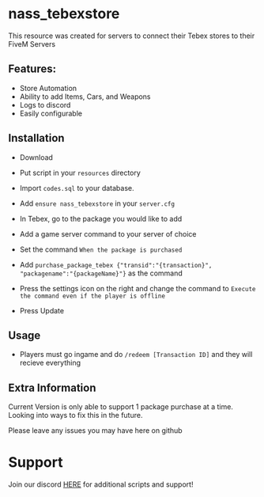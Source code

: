 # nass_tebexstore
This resource was created for servers to connect their Tebex stores to their FiveM Servers

## Features:
- Store Automation
- Ability to add Items, Cars, and Weapons
- Logs to discord
- Easily configurable 


## Installation

- Download 
- Put script in your `resources` directory


- Import `codes.sql` to your database.
- Add `ensure nass_tebexstore` in your `server.cfg`

 - In Tebex, go to the package you would like to add
 - Add a game server command to your server of choice
 - Set the command `When the package is purchased`
 - Add `purchase_package_tebex {"transid":"{transaction}", "packagename":"{packageName}"}` as the command
 - Press the settings icon on the right and change the command to `Execute the command even if the player is offline`
 - Press Update

## Usage

- Players must go ingame and do `/redeem [Transaction ID]` and they will recieve everything


## Extra Information
 Current Version is only able to support 1 package purchase at a time. Looking into ways to fix this in the future.
 
 Please leave any issues you may have here on github

# Support
Join our discord <a href='https://discord.gg/XJFNyMy3Bv'>HERE</a> for additional scripts and support!
